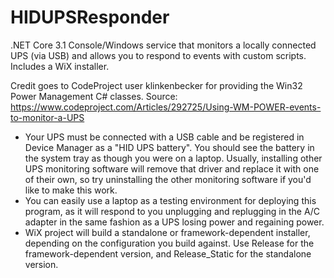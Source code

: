 # HIDUPSResponder
.NET Core 3.1 Console/Windows service that monitors a locally connected UPS (via USB) and allows you to respond to events with custom scripts. Includes a WiX installer.

Credit goes to CodeProject user klinkenbecker for providing the Win32 Power Management C# classes. Source: https://www.codeproject.com/Articles/292725/Using-WM-POWER-events-to-monitor-a-UPS

- Your UPS must be connected with a USB cable and be registered in Device Manager as a "HID UPS battery". You should see the battery in the system tray as though you were on a laptop. Usually, installing other UPS monitoring software will remove that driver and replace it with one of their own, so try uninstalling the other monitoring software if you'd like to make this work.
- You can easily use a laptop as a testing environment for deploying this program, as it will respond to you unplugging and replugging in the A/C adapter in the same fashion as a UPS losing power and regaining power.
- WiX project will build a standalone or framework-dependent installer, depending on the configuration you build against. Use Release for the framework-dependent version, and Release_Static for the standalone version.
